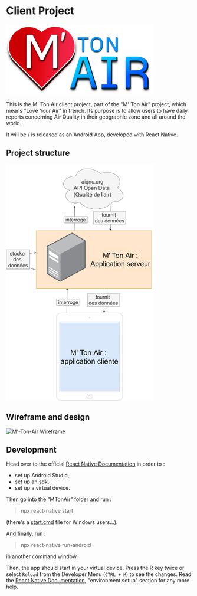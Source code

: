 # Client Project


<img src="doc/img/m-ton-air.png" width=400 />


This is the M' Ton Air client project, part of the "M' Ton Air" project, which means "Love Your Air" in french. Its purpose is to allow users to have daily reports concerning Air Quality in their geographic zone and all around the world.

It will be / is released as an Android App, developed with React Native.

## Project structure

<img src="doc/img/archi.png" width=400 />


## Wireframe and design

![M'-Ton-Air Wireframe](doc/img/M'-Ton-Air-Wireframe.png)


## Development

Head over to the official [React Native Documentation](https://reactnative.dev/docs/environment-setup) in
order to :

- set up Android Studio,
- set up an sdk,
- set up a virtual device.

Then go into the "MTonAir" folder and run :

> npx react-native start

(there's a [start.cmd](MTonAir/start.cmd) file for Windows users...).

And finally, run :

> npx react-native run-android

in another command window.

Then, the app should start in your virtual device. Press the R key twice or select `Reload` from the Developer Menu (`CTRL + M`) to see the changes.
Read the [React Native Documentation](https://reactnative.dev/docs/environment-setup), "environment setup" section for any more help.